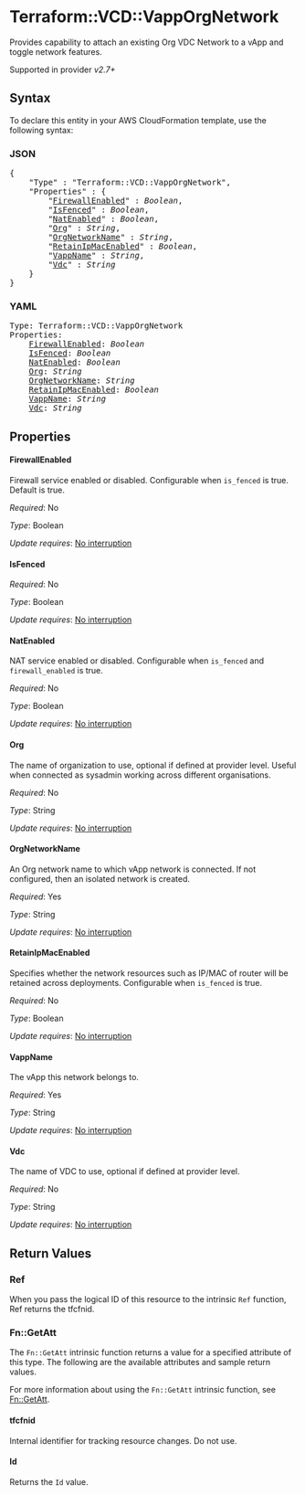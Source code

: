 # Terraform::VCD::VappOrgNetwork

Provides capability to attach an existing Org VDC Network to a vApp and toggle network features.

Supported in provider *v2.7+*

## Syntax

To declare this entity in your AWS CloudFormation template, use the following syntax:

### JSON

<pre>
{
    "Type" : "Terraform::VCD::VappOrgNetwork",
    "Properties" : {
        "<a href="#firewallenabled" title="FirewallEnabled">FirewallEnabled</a>" : <i>Boolean</i>,
        "<a href="#isfenced" title="IsFenced">IsFenced</a>" : <i>Boolean</i>,
        "<a href="#natenabled" title="NatEnabled">NatEnabled</a>" : <i>Boolean</i>,
        "<a href="#org" title="Org">Org</a>" : <i>String</i>,
        "<a href="#orgnetworkname" title="OrgNetworkName">OrgNetworkName</a>" : <i>String</i>,
        "<a href="#retainipmacenabled" title="RetainIpMacEnabled">RetainIpMacEnabled</a>" : <i>Boolean</i>,
        "<a href="#vappname" title="VappName">VappName</a>" : <i>String</i>,
        "<a href="#vdc" title="Vdc">Vdc</a>" : <i>String</i>
    }
}
</pre>

### YAML

<pre>
Type: Terraform::VCD::VappOrgNetwork
Properties:
    <a href="#firewallenabled" title="FirewallEnabled">FirewallEnabled</a>: <i>Boolean</i>
    <a href="#isfenced" title="IsFenced">IsFenced</a>: <i>Boolean</i>
    <a href="#natenabled" title="NatEnabled">NatEnabled</a>: <i>Boolean</i>
    <a href="#org" title="Org">Org</a>: <i>String</i>
    <a href="#orgnetworkname" title="OrgNetworkName">OrgNetworkName</a>: <i>String</i>
    <a href="#retainipmacenabled" title="RetainIpMacEnabled">RetainIpMacEnabled</a>: <i>Boolean</i>
    <a href="#vappname" title="VappName">VappName</a>: <i>String</i>
    <a href="#vdc" title="Vdc">Vdc</a>: <i>String</i>
</pre>

## Properties

#### FirewallEnabled

Firewall service enabled or disabled. Configurable when `is_fenced` is true. Default is true.

_Required_: No

_Type_: Boolean

_Update requires_: [No interruption](https://docs.aws.amazon.com/AWSCloudFormation/latest/UserGuide/using-cfn-updating-stacks-update-behaviors.html#update-no-interrupt)

#### IsFenced

_Required_: No

_Type_: Boolean

_Update requires_: [No interruption](https://docs.aws.amazon.com/AWSCloudFormation/latest/UserGuide/using-cfn-updating-stacks-update-behaviors.html#update-no-interrupt)

#### NatEnabled

NAT service enabled or disabled. Configurable when `is_fenced` and `firewall_enabled` is true.

_Required_: No

_Type_: Boolean

_Update requires_: [No interruption](https://docs.aws.amazon.com/AWSCloudFormation/latest/UserGuide/using-cfn-updating-stacks-update-behaviors.html#update-no-interrupt)

#### Org

The name of organization to use, optional if defined at provider level. Useful when
connected as sysadmin working across different organisations.

_Required_: No

_Type_: String

_Update requires_: [No interruption](https://docs.aws.amazon.com/AWSCloudFormation/latest/UserGuide/using-cfn-updating-stacks-update-behaviors.html#update-no-interrupt)

#### OrgNetworkName

An Org network name to which vApp network is connected. If not configured, then an isolated network is created.

_Required_: Yes

_Type_: String

_Update requires_: [No interruption](https://docs.aws.amazon.com/AWSCloudFormation/latest/UserGuide/using-cfn-updating-stacks-update-behaviors.html#update-no-interrupt)

#### RetainIpMacEnabled

Specifies whether the network resources such as IP/MAC of router will be retained across deployments. Configurable when `is_fenced` is true.

_Required_: No

_Type_: Boolean

_Update requires_: [No interruption](https://docs.aws.amazon.com/AWSCloudFormation/latest/UserGuide/using-cfn-updating-stacks-update-behaviors.html#update-no-interrupt)

#### VappName

The vApp this network belongs to.

_Required_: Yes

_Type_: String

_Update requires_: [No interruption](https://docs.aws.amazon.com/AWSCloudFormation/latest/UserGuide/using-cfn-updating-stacks-update-behaviors.html#update-no-interrupt)

#### Vdc

The name of VDC to use, optional if defined at provider level.

_Required_: No

_Type_: String

_Update requires_: [No interruption](https://docs.aws.amazon.com/AWSCloudFormation/latest/UserGuide/using-cfn-updating-stacks-update-behaviors.html#update-no-interrupt)

## Return Values

### Ref

When you pass the logical ID of this resource to the intrinsic `Ref` function, Ref returns the tfcfnid.

### Fn::GetAtt

The `Fn::GetAtt` intrinsic function returns a value for a specified attribute of this type. The following are the available attributes and sample return values.

For more information about using the `Fn::GetAtt` intrinsic function, see [Fn::GetAtt](https://docs.aws.amazon.com/AWSCloudFormation/latest/UserGuide/intrinsic-function-reference-getatt.html).

#### tfcfnid

Internal identifier for tracking resource changes. Do not use.

#### Id

Returns the <code>Id</code> value.

